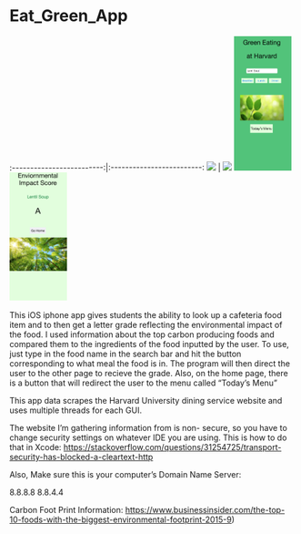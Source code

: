 # Eat_Green_App

:-------------------------:|:-------------------------:
![](https://...Dark.png)  |  ![](https://...Ocean.png)
<img src="EatGreen_1.png" width="20%">
<img src="EatGreen_2.png" width="20%">



This iOS iphone app gives students the ability to look up a cafeteria
food item and to then get a letter grade reflecting the environmental
impact of the food. I used information about the top carbon producing
foods and compared them to the ingredients of the food
inputted by the user. To use, just type in the food name in the search
bar and hit the button corresponding to what meal the food is in. The
program will then direct the user to the other page to recieve the grade.
Also, on the home page, there is a button that will redirect the user to
the menu called “Today’s Menu”

This app data scrapes the Harvard University dining service website and 
uses multiple threads for each GUI. 

The website I’m gathering information from is non-
secure, so you have to change security settings on whatever IDE you 
are using. This is how to do that in Xcode: https://stackoverflow.com/questions/31254725/transport-security-has-blocked-a-cleartext-http

Also, Make sure this is your computer’s Domain Name Server:

8.8.8.8
8.8.4.4

Carbon Foot Print Information: https://www.businessinsider.com/the-top-10-foods-with-the-biggest-environmental-footprint-2015-9)

